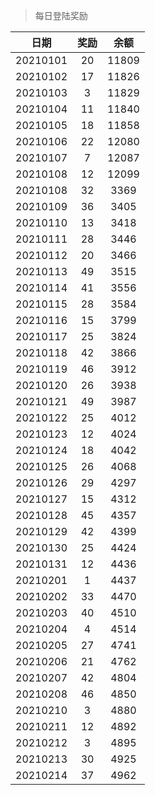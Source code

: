 > 每日登陆奖励


| 日期 |  奖励 | 余额 | 
|:----:|:----:|:----:|
| 20210101 | 20 | 11809 |
| 20210102 | 17 | 11826 |
| 20210103 | 3 | 11829 |
| 20210104 | 11 | 11840 |
| 20210105 | 18 | 11858 |
| 20210106 | 22 | 12080 |
| 20210107 | 7  | 12087 |
| 20210108 |12  | 12099 |
| 20210108 |32  | 3369 |
| 20210109 |36  | 3405 |
| 20210110 |13  | 3418 |
| 20210111 |28  | 3446 |
| 20210112 |20  | 3466 |
| 20210113 |49  | 3515 |
| 20210114 |41  | 3556 |
| 20210115 |28  | 3584 |
| 20210116 |15  | 3799 |
| 20210117 |25  | 3824 |
| 20210118 |42  | 3866 |
| 20210119 |46  | 3912 |
| 20210120 |26  | 3938 |
| 20210121 |49  | 3987 |
| 20210122 |25  | 4012 |
| 20210123 |12  | 4024 |
| 20210124 |18  | 4042 |
| 20210125 |26  | 4068 |
| 20210126 |29  | 4297 |
| 20210127 |15  | 4312 |
| 20210128 |45  | 4357 |
| 20210129 |42  | 4399 |
| 20210130 |25  | 4424 |
| 20210131 |12  | 4436 |
| 20210201 |1  | 4437 |
| 20210202 |33  | 4470 |
| 20210203 |40  | 4510 |
| 20210204 |4  | 4514 |
| 20210205 |27  | 4741 |
| 20210206 |21  | 4762 |
| 20210207 |42  | 4804 |
| 20210208 |46  | 4850 |
| 20210210 |3  | 4880 |
| 20210211 |12  | 4892 |
| 20210212 |3  | 4895 |
| 20210213 |30  | 4925 |
| 20210214 |37  | 4962 |
